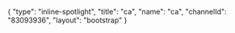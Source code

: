 {
    "type": "inline-spotlight",
    "title": "ca",
    "name": "ca",
    "channelId": "83093936",
    "layout": "bootstrap"
}